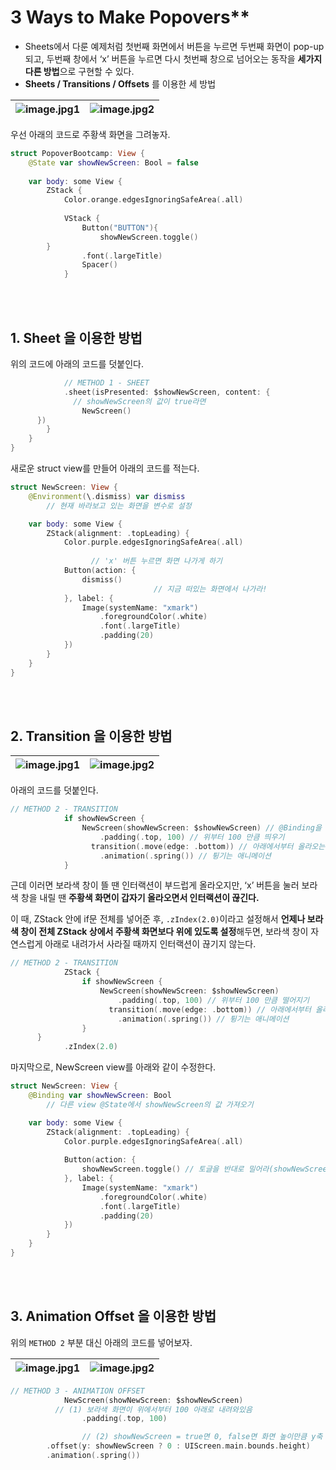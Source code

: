#  3 Ways to Make Popovers**

- Sheets에서 다룬 예제처럼 첫번째 화면에서 버튼을 누르면 두번째 화면이 pop-up 되고, 두번째 창에서 ‘x’ 버튼을 누르면 다시 첫번째 창으로 넘어오는 동작을 **세가지 다른 방법**으로 구현할 수 있다.
- **Sheets / Transitions / Offsets** 를 이용한 세 방법

![image.jpg1](https://user-images.githubusercontent.com/126866283/235685283-7fcae2c2-77fc-4825-b4e2-b1aeeca02792.png) |![image.jpg2](https://user-images.githubusercontent.com/126866283/235685446-bd068d83-8734-4e1f-a18b-e42a54e2df6f.png)
--- | ---



우선 아래의 코드로 주황색 화면을 그려놓자.

```swift
struct PopoverBootcamp: View {
	@State var showNewScreen: Bool = false
    
	var body: some View {
		ZStack {
			Color.orange.edgesIgnoringSafeArea(.all)
            
			VStack {
				Button("BUTTON"){
					showNewScreen.toggle()
        }
				.font(.largeTitle)
				Spacer()
			}
```
<br>
<br>

## **1. Sheet 을 이용한 방법**

위의 코드에 아래의 코드를 덧붙인다.

```swift
			// METHOD 1 - SHEET
			.sheet(isPresented: $showNewScreen, content: {
			  // showNewScreen의 값이 true라면
				NewScreen()
      })
		}
	}
}
```

새로운 struct view를 만들어 아래의 코드를 적는다.

```swift
struct NewScreen: View {
    @Environment(\.dismiss) var dismiss
		// 현재 바라보고 있는 화면을 변수로 설정    

    var body: some View {
        ZStack(alignment: .topLeading) {
            Color.purple.edgesIgnoringSafeArea(.all)
            
			      // 'x' 버튼 누르면 화면 나가게 하기
            Button(action: {
                dismiss()
								// 지금 떠있는 화면에서 나가라!
            }, label: {
                Image(systemName: "xmark")
                    .foregroundColor(.white)
                    .font(.largeTitle)
                    .padding(20)
            })
        }
    }
}
```
<br>
<br>

## **2. Transition 을 이용한 방법**

![image.jpg1](https://user-images.githubusercontent.com/126866283/235685283-7fcae2c2-77fc-4825-b4e2-b1aeeca02792.png) |![image.jpg2](https://user-images.githubusercontent.com/126866283/235686339-d093ce51-eb3f-4f7f-b810-5a0d2eb436f5.png)
--- | ---

아래의 코드를 덧붙인다.

```swift
// METHOD 2 - TRANSITION
			if showNewScreen {
				NewScreen(showNewScreen: $showNewScreen) // @Binding을 통해 
					.padding(.top, 100) // 위부터 100 만큼 띄우기
				  transition(.move(edge: .bottom)) // 아래에서부터 올라오는 움직임
				    .animation(.spring()) // 튕기는 애니메이션
			}
```

근데 이러면 보라색 창이 뜰 땐 인터랙션이 부드럽게 올라오지만, ‘x’ 버튼을 눌러 보라색 창을 내릴 땐 **주황색 화면이 갑자기 올라오면서 인터랙션이 끊긴다.**

이 때, ZStack 안에 if문 전체를 넣어준 후, `.zIndex(2.0)`이라고 설정해서 **언제나 보라색 창이 전체 ZStack 상에서 주황색 화면보다 위에 있도록 설정**해두면, 보라색 창이 자연스럽게 아래로 내려가서 사라질 때까지 인터랙션이 끊기지 않는다.

```swift
// METHOD 2 - TRANSITION
			ZStack {
				if showNewScreen {
					NewScreen(showNewScreen: $showNewScreen)
						.padding(.top, 100) // 위부터 100 만큼 떨어지기
					  transition(.move(edge: .bottom)) // 아래에서부터 올라오는 움직임
					    .animation(.spring()) // 튕기는 애니메이션
				}
      }
			.zIndex(2.0)
```

마지막으로, NewScreen view를 아래와 같이 수정한다.

```swift
struct NewScreen: View {
    @Binding var showNewScreen: Bool
		// 다른 view @State에서 showNewScreen의 값 가져오기  

    var body: some View {
        ZStack(alignment: .topLeading) {
            Color.purple.edgesIgnoringSafeArea(.all)
            
            Button(action: {
                showNewScreen.toggle() // 토글을 반대로 밀어라(showNewScreen = false)
            }, label: {
                Image(systemName: "xmark")
                    .foregroundColor(.white)
                    .font(.largeTitle)
                    .padding(20)
            })
        }
    }
}
```

<br>
<br>

## **3. Animation Offset 을 이용한 방법**

위의 `METHOD 2` 부분 대신 아래의 코드를 넣어보자.

![image.jpg1](https://user-images.githubusercontent.com/126866283/235686339-d093ce51-eb3f-4f7f-b810-5a0d2eb436f5.png) |![image.jpg2](https://user-images.githubusercontent.com/126866283/235685283-7fcae2c2-77fc-4825-b4e2-b1aeeca02792.png)
--- | ---



```swift
// METHOD 3 - ANIMATION OFFSET
			NewScreen(showNewScreen: $showNewScreen)
	      // (1) 보라색 화면이 위에서부터 100 아래로 내려와있음
				.padding(.top, 100) 

				// (2) showNewScreen = true면 0, false면 화면 높이만큼 y축 방향으로 내려라!
        .offset(y: showNewScreen ? 0 : UIScreen.main.bounds.height)
        .animation(.spring())
```
